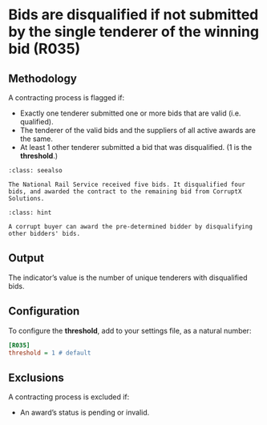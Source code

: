 # Bids are disqualified if not submitted by the single tenderer of the winning bid (R035)

## Methodology

A contracting process is flagged if:

- Exactly one tenderer submitted one or more bids that are valid (i.e. qualified).
- The tenderer of the valid bids and the suppliers of all active awards are the same.
- At least 1 other tenderer submitted a bid that was disqualified. (1 is the **threshold**.)

```{admonition} Example
:class: seealso

The National Rail Service received five bids. It disqualified four bids, and awarded the contract to the remaining bid from CorruptX Solutions.
```

```{admonition} Why is this a red flag?
:class: hint

A corrupt buyer can award the pre-determined bidder by disqualifying other bidders' bids.
```

## Output

The indicator’s value is the number of unique tenderers with disqualified bids.

## Configuration

To configure the **threshold**, add to your settings file, as a natural number:

```ini
[R035]
threshold = 1 # default
```

## Exclusions

A contracting process is excluded if:

- An award’s status is pending or invalid.
